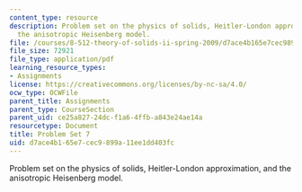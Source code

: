 ```yaml
---
content_type: resource
description: Problem set on the physics of solids, Heitler-London approximation, and
  the anisotropic Heisenberg model.
file: /courses/8-512-theory-of-solids-ii-spring-2009/d7ace4b165e7cec9899a11ee1dd403fc_MIT8_512s09_2004_pset07.pdf
file_size: 72921
file_type: application/pdf
learning_resource_types:
- Assignments
license: https://creativecommons.org/licenses/by-nc-sa/4.0/
ocw_type: OCWFile
parent_title: Assignments
parent_type: CourseSection
parent_uid: ce25a827-24dc-f1a6-4ffb-a843e24ae14a
resourcetype: Document
title: Problem Set 7
uid: d7ace4b1-65e7-cec9-899a-11ee1dd403fc
---
```

Problem set on the physics of solids, Heitler-London approximation, and the anisotropic Heisenberg model.